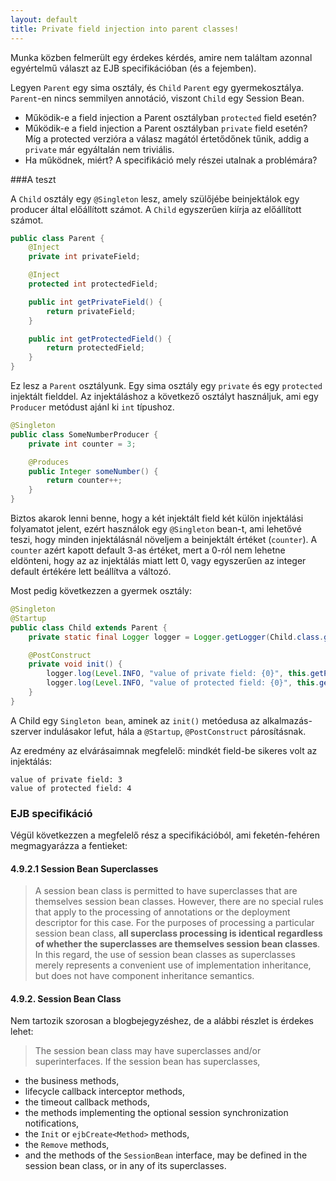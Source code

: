 ```yaml
---
layout: default
title: Private field injection into parent classes!
---
```


Munka közben felmerült egy érdekes kérdés, amire nem találtam azonnal egyértelmű választ az EJB specifikációban (és a fejemben).


Legyen `Parent` egy sima osztály, és `Child` `Parent` egy gyermekosztálya. `Parent`-en nincs semmilyen annotáció, viszont `Child` egy Session Bean.
- Működik-e a field injection a Parent osztályban `protected` field esetén?
- Működik-e a field injection a Parent osztályban `private` field esetén? Míg a protected verzióra a válasz magától értetődőnek tűnik, addig a `private` már egyáltalán nem triviális.
- Ha működnek, miért? A specifikáció mely részei utalnak a problémára?

###A teszt

A `Child` osztály egy `@Singleton` lesz, amely szülőjébe beinjektálok egy producer által előállított számot. A `Child` egyszerűen kiírja az előállított számot.

```java
public class Parent {
	@Inject
	private int privateField;

	@Inject
	protected int protectedField;

	public int getPrivateField() {
		return privateField;
	}

	public int getProtectedField() {
		return protectedField;
	}
}
```
Ez lesz a `Parent` osztályunk. Egy sima osztály egy `private` és egy `protected` injektált fielddel.
Az injektáláshoz a következő osztályt használjuk, ami egy `Producer` metódust ajánl ki `int` típushoz.
```java
@Singleton
public class SomeNumberProducer {
	private int counter = 3;

	@Produces
	public Integer someNumber() {
		return counter++;
	}
}
```
Biztos akarok lenni benne, hogy a két injektált field két külön injektálási folyamatot jelent, ezért használok egy `@Singleton` bean-t, ami lehetővé teszi, hogy minden injektálásnál növeljem a beinjektált értéket (`counter`). A `counter` azért kapott default 3-as értéket, mert a 0-ról nem lehetne eldönteni, hogy az az injektálás miatt lett 0, vagy egyszerűen az integer default értékére lett beállítva a változó.

Most pedig következzen a gyermek osztály:
```java
@Singleton
@Startup
public class Child extends Parent {
	private static final Logger logger = Logger.getLogger(Child.class.getName());

	@PostConstruct
	private void init() {
		logger.log(Level.INFO, "value of private field: {0}", this.getPrivateField());
		logger.log(Level.INFO, "value of protected field: {0}", this.getProtectedField());
	}
}
```
A Child egy `Singleton bean`, aminek az `init()` metóedusa az alkalmazás-szerver indulásakor lefut, hála a `@Startup`, `@PostConstruct` párosításnak.

Az eredmény az elvárásaimnak megfelelő: mindkét field-be sikeres volt az injektálás:
```
value of private field: 3
value of protected field: 4
```

### EJB specifikáció
Végül következzen a megfelelő rész a specifikációból, ami feketén-fehéren megmagyarázza a fentieket:

#### 4.9.2.1 Session Bean Superclasses

> A session bean class is permitted to have superclasses that are themselves session bean classes. However, there are no special rules that apply to the processing of annotations or the deployment descriptor
for this case.
For the purposes of processing a particular session bean class, **all superclass processing is identical regardless of whether the superclasses are themselves session bean classes**. In this regard, the
use of session bean classes as superclasses merely represents a convenient use of implementation inheritance, but does not have component inheritance semantics.

#### 4.9.2. Session Bean Class
Nem tartozik szorosan a blogbejegyzéshez, de a alábbi részlet is érdekes lehet:
> The session bean class may have superclasses and/or superinterfaces. If the session bean has superclasses,
- the business methods,
- lifecycle callback interceptor methods,
- the timeout callback methods,
- the methods implementing the optional session synchronization notifications,
- the `Init` or `ejbCreate<Method>` methods,
- the `Remove` methods,
- and the methods of the `SessionBean` interface,
may be defined in the session bean class, or in any of its superclasses.
